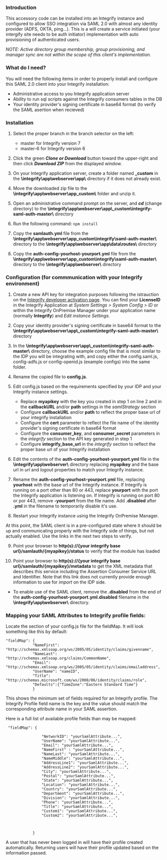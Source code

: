 ### Introduction
This accessory code can be installed into an Integrify instance and configured to allow SSO integration via SAML 2.0 with almost any identity provider (ADFS, OKTA, ping...).  This is a will create a service initiated (your intergify site needs to be auth initiator) implementation with auto provisioning of authenticated users.

_NOTE: Active directory group membership, group provisioning, and manager sync are not within the scope of this client's implementation._

### What do I need?
You will need the following items in order to properly install and configure this SAML 2.0 client into your Integrify installation:

* Administrative access to you Integrify application server
* Ability to run sql scripts against the Integrify consumers tables in the DB
* Your identity provider's signing certificate in base64 format (to verify the SAML asertion when recieved)


### Installation
1.  Select the proper branch in the branch selector on the left:
    * master for Integrify version 7
    * master-6 for Integrify version 6
   
2.  Click the green ***Clone or Download*** button toward the upper-right and then click ***Download ZIP*** from the displayed window.

3.  On your Integrify application server, create a folder named **\_custom** in the **\integrify\app\webserver\app\\** directory if it does not already exist.

4.  Move the downloaded zip file to the **\integrify\app\webserver\app\_custom\\** folder and unzip it.

5.  Open an administrative command prompt on the server, and ***cd*** (change directory) to the **\integrify\app\webserver\app\\_custom\integrify-saml-auth-master\\** directory

6.  Run the following command: `npm install`

7.  Copy the **samlauth.yml** file from the **\integrify\app\webserver\app\_custom\integrify\saml-auth-master\\** directory to the **\integrify\app\webserver\app\data\routes\\** directory

8.  Copy the **auth-config-yourhost-yourport.yml** file from the **\integrify\app\webserver\app\_custom\integrify\saml-auth-master\\** directory to the **\integrify\app\webserver\\** directory


### Configuration (for commmunication with your Integrify environment)

1.  Create a new API key for integration purposes following the istrauction on the [Integrify developer activation page](https://developer.integrify.com/rest/activation).  You can find your **LicenseID** in the Integrify Application at _System Settings > System Config > ID_ or within the Integrify OnPremise Manager under your application name (normally **Integrify**) and _Edit instance Settings_.

2.  Copy your identity provider's signing certificate in base64 format to the **\integrify\app\webserver\app\\_custom\integrify-saml-auth-master\\** directory

3.  In the **\integrify\app\webserver\app\\_custom\integrify-saml-auth-master\\** directory, choose the example config file that is most similar to the IDP you will be integrating with, and copy either the config.saml.js, config-adfs.js or config-openid.js (example configs) into the same folder.

4.  Rename the copied file to **config.js**.  

5.  Edit config.js based on the requirements specified by your IDP and your Integrify instance settings. 
    *  Replace **myapikey** with the key you created in step 1 on line 2 and in the **callbackURL** and/or **path** settings in the _samlStrategy_ section
    *  Configure **callbackURL** and/or **path** to reflect the proper base url of your integrify installation
    *  Configure the **cert** parameter to reflect the file name of the identity provider's signing certificate in base64 format
    *  Configure the **consumer_key**, and **consumer_secret** parameters in the _integrify_ section to the API key generated in step 1
    *  Configure **integrify_base_url** in the _integrify_ section to reflect the proper base url of your Integrify installation  
    
6.  Edit the contents of the **auth-config-yourhost-yourport.yml** file in the **\integrify\app\webserver\\** directory replacing **myapikey** and the base url in _url_  and _logout_ properties to match your Integrify instance.

7.  Rename the  **auth-config-yourhost-yourport.yml** file, replacing **yourhost** with the base url of the Integrify instance. If Integrify is running on a port other than 80 or 443, replace **yourport** with the port the Integrify application is listening on. If Integrify is running on port 80 or por 443, remove **-yourport** from the file name. Add **.disabled** after **.yml** in the filename to temporarily disable it's use.

8.  Restart your Integrify instance using the Integrify OnPremise Manager.

At this point, the SAML client is in a pre-configured state where it should be up and communicating properly with the Integrify side of things, but not actually enabled.  Use the links in the next two steps to verify.

9.  Point your browser to **http(s)://{your integrify base url}/samlauth/{myapikey}/status** to verify that the module has loaded

10. Point your browser to **http(s)://{your integrify base url}/samlauth/{myapikey}/metadata** to get the XML metadata that describes this service including the Assertion Consumer Service URL and Identifier.  Note that this link does not currently provide enough information to use for _import_ on the IDP side.

* To enable use of the SAML client, remove the **.disabled** from the end of the **auth-config-yourhost-yourport.yml.disabled** filename in the **\integrify\app\webserver\\** directory.

### Mapping your SAML Attributes to Integrify profile fields:

Locate the section of your config.js file for the fieldMap. It will look something like this by default:

    "fieldMap": {
                "NameFirst": "http://schemas.xmlsoap.org/ws/2005/05/identity/claims/givenname",
                "NameLast": "http://schemas.xmlsoap.org/claims/CommonName",
                "Email": "http://schemas.xmlsoap.org/ws/2005/05/identity/claims/emailaddress",
                "UserName": "nameID",
                "Title": "http://schemas.microsoft.com/ws/2008/06/identity/claims/role",
                "Defaults":{"TimeZone":"Eastern Standard Time"}
                }
            
            
This shows the minimum set of fields required for an Integrify profile. The Integrify Profile field name is the key and the value should match the 
corresponding attribute name in your SAML assertion.

Here is a full list of available profile fields than may be mapped:

     "fieldMap": {
                  
                    "NetworkID": "yourSamlAttribute...",          
                    "UserName": "yourSamlAttribute...",               
                    "Email": "yourSamlAttribute...",        
                    "NameFirst" : "yourSamlAttribute...",              
                    "NameLast": "yourSamlAttribute...",                
                    "NameMiddle": "yourSamlAttribute...",               
                    "AddressLine1": "yourSamlAttribute...", 
                    "AddressLine2": "yourSamlAttribute...",          
                    "City": "yourSamlAttribute...", 
                    "Postal": "yourSamlAttribute...",             
                    "State": "yourSamlAttribute...",          
                    "Location": "yourSamlAttribute...",            
                    "Country": "yourSamlAttribute...",           
                    "Department": "yourSamlAttribute...",               
                    "Division": "yourSamlAttribute...",        
                    "Phone": "yourSamlAttribute...",                      
                    "Title": "yourSamlAttribute...",              
                    "Custom1": "yourSamlAttribute...", 
                    "Custom2": "yourSamlAttribute...", 

                    
    
                }
                
A user that has never been logged in will have their profile created automatically. Returning users will have their profile updated based on the information passed.
